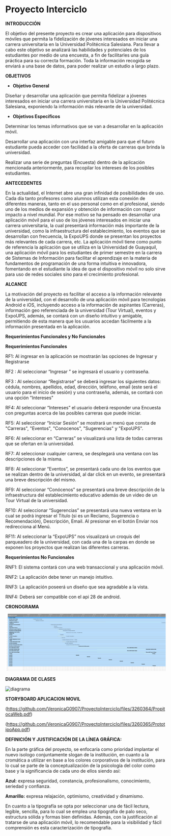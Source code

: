 # Proyecto Interciclo

**INTRODUCCIÓN** 

El objetivo del presente proyecto es crear una aplicación para dispositivos móviles que permita la fidelización de jóvenes interesados en iniciar una carrera universitaria en la Universidad Politécnica Salesiana. Para llevar a cabo este objetivo se analizará las habilidades y potenciales de los estudiantes por medio de una encuesta, a fin de facilitarles una guía práctica para su correcta formación. Toda la información recogida se enviará a una base de datos, para poder realizar un estudio a largo plazo.


**OBJETIVOS**

 * **Objetivo General**

Diseñar y desarrollar una aplicación que permita fidelizar a jóvenes interesados en iniciar una carrera universitaria en la Universidad Politécnica Salesiana, exponiendo la información más relevante de la universidad. 

* **Objetivos Específicos** 


Determinar los temas informativos que se van a desarrollar en la aplicación móvil. 

Desarrollar una aplicación con una interfaz amigable para que el futuro estudiante pueda acceder con facilidad a la oferta de carreras que brinda la universidad.

Realizar una serie de preguntas (Encuesta) dentro de la aplicación mencionada anteriormente, para recopilar los intereses de los posibles estudiantes.


**ANTECEDENTES**

En la actualidad, el Internet abre una gran infinidad de posibilidades de uso. Cada día tanto profesores como alumnos utilizan esta conexión de diferentes maneras, tanto en el uso personal como en el profesional, siendo uno de los medios de expansión y obtención de información con mayor impacto a nivel mundial.
Por ese motivo se ha pensado en desarrollar una aplicación móvil para el uso de los jóvenes interesados en iniciar una carrera universitaria, la cual presentará información más importante de la universidad, como la infraestructura del establecimiento, los eventos que se desarrollan con frecuencia, la ExpoUPS donde se presentan los proyectos más relevantes de cada carrera, etc. La aplicación móvil tiene como punto de referencia la aplicación que se utiliza en la Universidad de Guayaquil, una aplicación móvil para los estudiantes de primer semestre en la carrera de Sistemas de Información para facilitar el aprendizaje en la materia de fundamentos de programación de una forma intuitiva e innovadora, fomentando en el estudiante la idea de que el dispositivo móvil no solo sirve para uso de redes sociales sino para el crecimiento profesional. 


**ALCANCE**

La motivación del proyecto es facilitar el acceso a la información relevante de la universidad, con el desarrollo de una aplicación móvil para tecnologías Android e iOS, incluyendo acceso a la información de aspirantes (Carreras), información geo referenciada  de la universidad (Tour Virtual), eventos y ExpoUPS, además, se  contará con un diseño intuitivo y amigable, permitiendo de esta manera que los usuarios accedan fácilmente a la información presentada en la aplicación.


**Requerimientos Funcionales y No Funcionales**

**Requerimientos Funcionales**

RF1: Al ingresar en la aplicación se mostrarán  las opciones de Ingresar y Registrarse

RF2 : Al seleccionar  “Ingresar ” se ingresará el usuario  y contraseña.

RF3 : Al seleccionar  “Registrarse” se deberá ingresar los siguientes datos: cédula, nombres, apellidos, edad, dirección, teléfono, email (este será el usuario para el inicio de sesión) y una contraseña, además, se contará con una opción  "Intereses"

RF4: Al seleccionar “Intereses” el usuario deberá responder una Encuesta con preguntas acerca de las posibles carreras que puede iniciar.

RF5: Al seleccionar “Iniciar Sesión” se mostrará un menú que consta de "Carreras", "Eventos", "Conocenos", "Sugerencias" y "ExpoUPS".

RF6: Al seleccionar en “Carreras” se visualizará una lista de todas carreras que se ofertan en la universidad.

RF7: Al seleccionar cualquier carrera, se desplegará una ventana con las descripciones de la misma.

RF8: Al seleccionar “Eventos”, se presentará cada uno de los eventos que se realizan dentro de la universidad, al dar click en un evento, se presentará una breve descripción del mismo.

RF9: Al seleccionar “Conócenos” se presentará una breve descripción de la infraestructura del establecimiento educativo además de un video de un Tour Virtual de la universidad.

RF10: Al seleccionar “Sugerencias” se presentará una nueva ventana en  la cual se podrá ingresar el Título (si es un Reclamo, Sugerencia o Recomendación), Descripción, Email. Al presionar en el botón Enviar nos redirecciona al Menú.

RF11: Al seleccionar la “ExpoUPS” nos visualizará un croquis del parqueadero de la universidad, con cada una de la carpas en donde se exponen los proyectos que realizan las diferentes carreras.



**Requerimientos No Funcionales**

RNF1: El sistema contará con una web transaccional y una aplicación móvil.  

RNF2: La aplicación debe tener un manejo intuitivo.

RNF3: La aplicación poseerá un diseño que sea agradable a la vista.

RNF4: Deberá ser compatible con el api 28 de android.

**CRONOGRAMA**

![alt tag](https://github.com/VeronicaG0907/ProyectoInterciclo/blob/master/cronograma1.png)


**DIAGRAMA DE CLASES**

![diagrama](https://user-images.githubusercontent.com/47520065/58743534-e7776380-83f8-11e9-91f6-a1fa01c932b6.JPG)


**STORYBOARD APLICACION MOVIL**

(https://github.com/VeronicaG0907/ProyectoInterciclo/files/3260364/PropitocaWeb.pdf)


(https://github.com/VeronicaG0907/ProyectoInterciclo/files/3260365/PrototipoApp.pdf)

**DEFINICIÓN Y JUSTIFICACIÓN DE LA LÍNEA GRÁFICA:**

En la parte gráfica del proyecto, se enfocaría como prioridad implantar el nuevo isologo conjuntamente slogan de la institución, en cuanto a la cromática a utilizar en base a los colores corporativos de la institución, para lo cual se parte de la conceptualización de la psicología del color como base y la significancia de cada uno de ellos siendo así: 

**Azul:** expresa seguridad, constancia, profesionalismo, conocimiento, seriedad y confianza.

**Amarillo:** expresa relajación, optimismo, creatividad y dinamismo. 

En cuanto a la tipografía se opta por seleccionar una de fácil lectura, legible, sencilla, para lo cual se emplea una tipografía de palo seco, estructura sólida y formas bien definidas. Además, con la justificación al tratarse de una aplicación móvil, lo recomendable para la visibilidad y fácil comprensión es esta caracterización de tipografía. 
